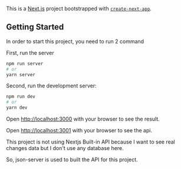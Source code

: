 This is a [Next.js](https://nextjs.org/) project bootstrapped with [`create-next-app`](https://github.com/vercel/next.js/tree/canary/packages/create-next-app).

## Getting Started

In order to start this project, you need to run 2 command

First, run the server

```bash
npm run server
# or
yarn server
```

Second, run the development server:

```bash
npm run dev
# or
yarn dev
```

Open [http://localhost:3000](http://localhost:3000) with your browser to see the result.

Open [http://localhost:3001](http://localhost:3001/data) with your browser to see the api.

This project is not using Nextjs Built-in API because I want to see real changes data but I don't use any database here.

So, json-server is used to built the API for this project.
